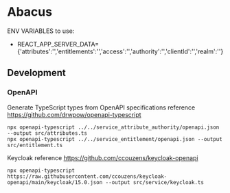 # Abacus

ENV VARIABLES to use:

* REACT_APP_SERVER_DATA={'attributes':'','entitlements':'','access':'','authority':'','clientId':'','realm':''}

## Development

### OpenAPI

Generate TypeScript types from OpenAPI specifications
reference https://github.com/drwpow/openapi-typescript

```shell
npx openapi-typescript ../../service_attribute_authority/openapi.json --output src/attributes.ts
npx openapi-typescript ../../service_entitlement/openapi.json --output src/entitlement.ts
```

Keycloak
reference https://github.com/ccouzens/keycloak-openapi

```shell
npx openapi-typescript https://raw.githubusercontent.com/ccouzens/keycloak-openapi/main/keycloak/15.0.json --output src/service/keycloak.ts
```
